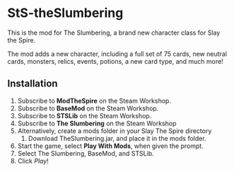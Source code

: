 # StS-theSlumbering

This is the mod for The Slumbering, a brand new character class for Slay the Spire.

The mod adds a new character, including a full set of 75 cards, new neutral cards, monsters, relics, events, potions, a new card type, and much more!

## Installation
1. Subscribe to **ModTheSpire** on the Steam Workshop.
2. Subscribe to **BaseMod** on the Steam Workshop.
3. Subscribe to **STSLib** on the Steam Workshop.
4. Subscribe to **The Slumbering** on the Steam Workshop
3. Alternatively, create a mods folder in your Slay The Spire directory
      1. Download TheSlumbering.jar, and place it in the mods folder.
5. Start the game, select **Play With Mods**, when given the prompt.
5. Select The Slumbering, BaseMod, and STSLib.
6. Click *Play*!
